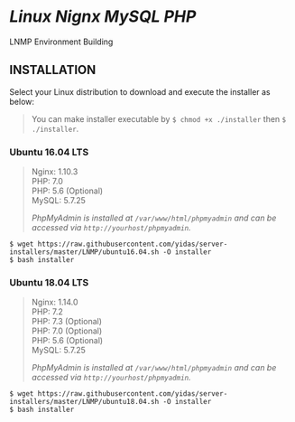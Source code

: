 *Linux Nignx MySQL PHP*
=======================

LNMP Environment Building

INSTALLATION
------------

Select your Linux distribution to download and execute the installer as below:

> You can make installer executable by `$ chmod +x ./installer` then `$ ./installer`.

### Ubuntu 16.04 LTS

> Nginx: 1.10.3  
> PHP: 7.0  
> PHP: 5.6 (Optional)  
> MySQL: 5.7.25   
>
> *PhpMyAdmin is installed at `/var/www/html/phpmyadmin` and can be accessed via `http://yourhost/phpmyadmin`.*

```
$ wget https://raw.githubusercontent.com/yidas/server-installers/master/LNMP/ubuntu16.04.sh -O installer
$ bash installer
```

### Ubuntu 18.04 LTS

> Nginx: 1.14.0  
> PHP: 7.2  
> PHP: 7.3 (Optional)  
> PHP: 7.0 (Optional)  
> PHP: 5.6 (Optional)  
> MySQL: 5.7.25  
>
> *PhpMyAdmin is installed at `/var/www/html/phpmyadmin` and can be accessed via `http://yourhost/phpmyadmin`.*

```
$ wget https://raw.githubusercontent.com/yidas/server-installers/master/LNMP/ubuntu18.04.sh -O installer
$ bash installer
```


